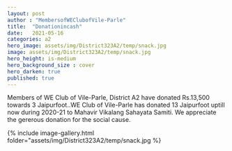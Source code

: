```yaml
---
layout: post
author : "MembersofWEClubofVile-Parle"
title:  "Donationincash"
date:   2021-05-16
categories: a2
hero_image: assets/img/District323A2/temp/snack.jpg
image: assets/img/District323A2/temp/snack.jpg
hero_height: is-medium
hero_background_size : cover
hero_darken: true
published: true
---
```


Members of WE Club of Vile-Parle, District A2 have donated Rs.13,500 towards 3 Jaipurfoot..WE Club of Vile-Parle has donated 13 Jaipurfoot uptill now during  2020-21 to Mahavir Vikalang Sahayata Samiti.  We appreciate the gererous donation for the social cause.

{% include image-gallery.html folder="assets/img/District323A2/temp/snack.jpg %}